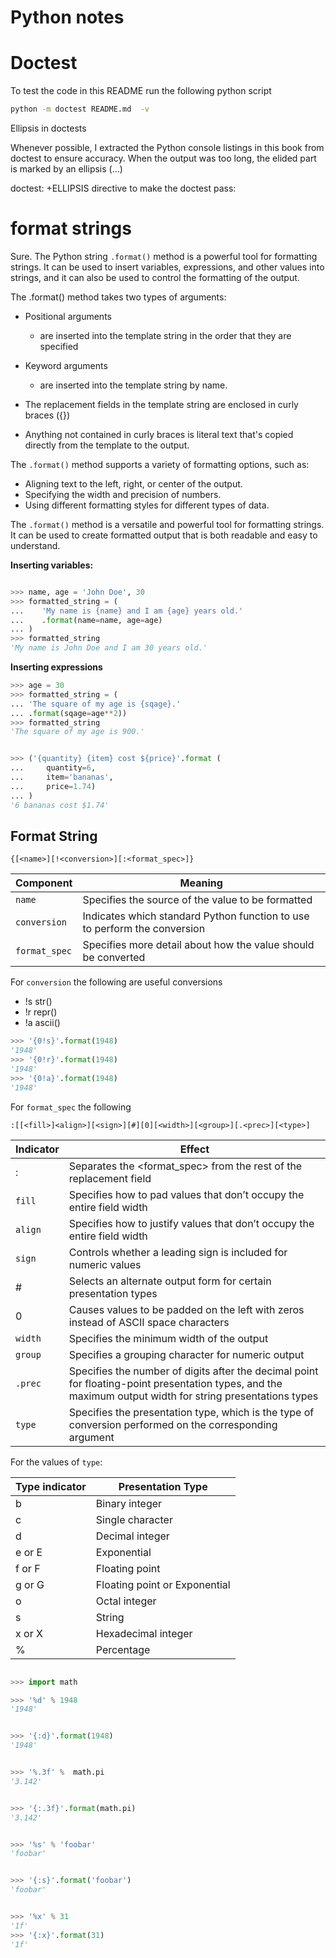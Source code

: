 # Python notes

# Doctest

To test the code in this README run the following python script

```bash
python -m doctest README.md  -v
```

Ellipsis in doctests

Whenever possible, I extracted the Python console listings in this book
from doctest to ensure accuracy. When the output was too long, the
elided part is marked by an ellipsis (...)

doctest: +ELLIPSIS directive to make the doctest pass:



# format strings

Sure. The Python string `.format()` method is a powerful tool for
formatting strings. It can be used to insert variables, expressions,
and other values into strings, and it can also be used to control
the formatting of the output.

The .format() method takes two types of arguments:
* Positional arguments
    * are inserted into the template string in the order that they are
    specified
* Keyword arguments
    * are inserted into the template string by name.

* The replacement fields in the template string are enclosed in curly
braces ({})
* Anything not contained in curly braces is literal text that's copied
directly from the template to the output.

The `.format()` method supports a variety of formatting options, such as:
* Aligning text to the left, right, or center of the output.
* Specifying the width and precision of numbers.
* Using different formatting styles for different types of data.

The `.format()` method is a versatile and powerful tool for
formatting strings. It can be used to create formatted output that
is both readable and easy to understand.

__Inserting variables:__

```python

>>> name, age = 'John Doe', 30
>>> formatted_string = (
...    'My name is {name} and I am {age} years old.'
...    .format(name=name, age=age)
... )
>>> formatted_string
'My name is John Doe and I am 30 years old.'

```

__Inserting expressions__

```python
>>> age = 30
>>> formatted_string = (
... 'The square of my age is {sqage}.'
... .format(sqage=age**2))
>>> formatted_string
'The square of my age is 900.'


>>> ('{quantity} {item} cost ${price}'.format (
...     quantity=6,
...     item='bananas',
...     price=1.74)
... )
'6 bananas cost $1.74'

```

## Format String

```
{[<name>][!<conversion>][:<format_spec>]}
```

|Component|Meaning|
|---------|-------|
| `name` |Specifies the source of the value to be formatted|
|`conversion`|Indicates which standard Python function to use to perform the conversion|
| `format_spec` |Specifies more detail about how the value should be converted|

For `conversion` the following are useful conversions
* !s str()
* !r repr()
* !a ascii()

```python
>>> '{0!s}'.format(1948)
'1948'
>>> '{0!r}'.format(1948)
'1948'
>>> '{0!a}'.format(1948)
'1948'

```

For `format_spec` the following

`:[[<fill>]<align>][<sign>][#][0][<width>][<group>][.<prec>][<type>]`

|Indicator|Effect|
|------------|------|
| : |	Separates the <format_spec> from the rest of the replacement field|
|`fill`|	Specifies how to pad values that don’t occupy the entire field width|
|`align`|	Specifies how to justify values that don’t occupy the entire field width|
|`sign`|	Controls whether a leading sign is included for numeric values|
| #	|Selects an alternate output form for certain presentation types|
|0|	Causes values to be padded on the left with zeros instead of ASCII space characters|
|`width`|	Specifies the minimum width of the output|
|`group`|	Specifies a grouping character for numeric output|
|`.prec`|	Specifies the number of digits after the decimal point for floating-point presentation types, and the maximum output width for string presentations types|
|`type`|	Specifies the presentation type, which is the type of conversion performed on the corresponding argument|


For the values of `type`:

|Type indicator	|Presentation Type|
|-------|-----------------|
|b|	Binary integer|
|c|	Single character|
|d|	Decimal integer|
|e or E	| Exponential|
|f or F	| Floating point|
|g or G	| Floating point or Exponential|
|o|	Octal integer|
|s|	String|
|x or X|	Hexadecimal integer|
|%|	Percentage|

```Python

>>> import math

>>> '%d' % 1948
'1948'


>>> '{:d}'.format(1948)
'1948'


>>> '%.3f' %  math.pi
'3.142'


>>> '{:.3f}'.format(math.pi)
'3.142'


>>> '%s' % 'foobar'
'foobar'


>>> '{:s}'.format('foobar')
'foobar'


>>> '%x' % 31
'1f'
>>> '{:x}'.format(31)
'1f'

```